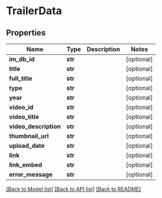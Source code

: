 # TrailerData

## Properties
Name | Type | Description | Notes
------------ | ------------- | ------------- | -------------
**im_db_id** | **str** |  | [optional] 
**title** | **str** |  | [optional] 
**full_title** | **str** |  | [optional] 
**type** | **str** |  | [optional] 
**year** | **str** |  | [optional] 
**video_id** | **str** |  | [optional] 
**video_title** | **str** |  | [optional] 
**video_description** | **str** |  | [optional] 
**thumbnail_url** | **str** |  | [optional] 
**upload_date** | **str** |  | [optional] 
**link** | **str** |  | [optional] 
**link_embed** | **str** |  | [optional] 
**error_message** | **str** |  | [optional] 

[[Back to Model list]](../README.md#documentation-for-models) [[Back to API list]](../README.md#documentation-for-api-endpoints) [[Back to README]](../README.md)

